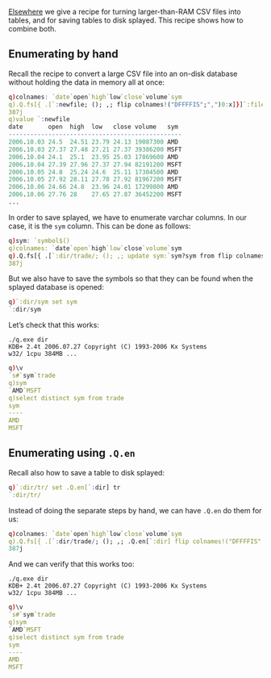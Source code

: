[Elsewhere](loading-from-large-files "loading from large files") we give a recipe for turning larger-than-RAM CSV files into tables, and for saving tables to disk splayed. This recipe shows how to combine both.

## Enumerating by hand

Recall the recipe to convert a large CSV file into an on-disk database without holding the data in memory all at once:
```q
q)colnames: `date`open`high`low`close`volume`sym
q).Q.fs[{ .[`:newfile; (); ,; flip colnames!("DFFFFIS";",")0:x]}]`:file.csv
387j
q)value `:newfile
date       open  high  low   close volume   sym
------------------------------------------------
2006.10.03 24.5  24.51 23.79 24.13 19087300 AMD
2006.10.03 27.37 27.48 27.21 27.37 39386200 MSFT
2006.10.04 24.1  25.1  23.95 25.03 17869600 AMD
2006.10.04 27.39 27.96 27.37 27.94 82191200 MSFT
2006.10.05 24.8  25.24 24.6  25.11 17304500 AMD
2006.10.05 27.92 28.11 27.78 27.92 81967200 MSFT
2006.10.06 24.66 24.8  23.96 24.01 17299800 AMD
2006.10.06 27.76 28    27.65 27.87 36452200 MSFT
...
```
In order to save splayed, we have to enumerate varchar columns. In our case, it is the `sym` column. This can be done as follows:
```q
q)sym: `symbol$()
q)colnames: `date`open`high`low`close`volume`sym
q).Q.fs[{ .[`:dir/trade/; (); ,; update sym:`sym?sym from flip colnames!("DFFFFIS";",")0:x]}]`:file.csv
387j
```
But we also have to save the symbols so that they can be found when the splayed database is opened:
```q
q)`:dir/sym set sym
`:dir/sym
```
Let’s check that this works:
```dos
./q.exe dir
KDB+ 2.4t 2006.07.27 Copyright (C) 1993-2006 Kx Systems
w32/ 1cpu 384MB ...
```
```q
q)\v
`s#`sym`trade
q)sym
`AMD`MSFT
q)select distinct sym from trade
sym
----
AMD
MSFT
```


## Enumerating using `.Q.en`

Recall also how to save a table to disk splayed:
```q
q)`:dir/tr/ set .Q.en[`:dir] tr
`:dir/tr/
```
Instead of doing the separate steps by hand, we can have `.Q.en` do them for us:
```q
q)colnames: `date`open`high`low`close`volume`sym
q).Q.fs[{ .[`:dir/trade/; (); ,; .Q.en[`:dir] flip colnames!("DFFFFIS";",")0:x]}]`:file.csv
387j
```
And we can verify that this works too:
```dos
./q.exe dir
KDB+ 2.4t 2006.07.27 Copyright (C) 1993-2006 Kx Systems
w32/ 1cpu 384MB ...
```
```q
q)\v
`s#`sym`trade
q)sym
`AMD`MSFT
q)select distinct sym from trade
sym
----
AMD
MSFT
```
